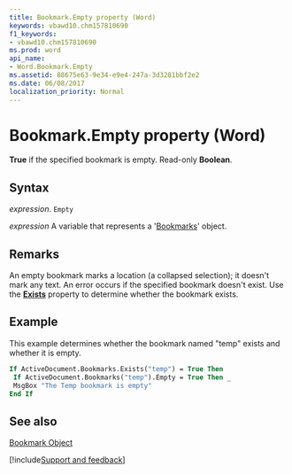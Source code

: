 ```yaml
---
title: Bookmark.Empty property (Word)
keywords: vbawd10.chm157810690
f1_keywords:
- vbawd10.chm157810690
ms.prod: word
api_name:
- Word.Bookmark.Empty
ms.assetid: 88675e63-9e34-e9e4-247a-3d3281bbf2e2
ms.date: 06/08/2017
localization_priority: Normal
---
```



# Bookmark.Empty property (Word)

 **True** if the specified bookmark is empty. Read-only **Boolean**.


## Syntax

_expression_. `Empty`

_expression_ A variable that represents a '[Bookmarks](Word.bookmarks.md)' object.


## Remarks

An empty bookmark marks a location (a collapsed selection); it doesn't mark any text. An error occurs if the specified bookmark doesn't exist. Use the  **[Exists](Word.Bookmarks.Exists.md)** property to determine whether the bookmark exists.


## Example

This example determines whether the bookmark named "temp" exists and whether it is empty.


```vb
If ActiveDocument.Bookmarks.Exists("temp") = True Then 
 If ActiveDocument.Bookmarks("temp").Empty = True Then _ 
 MsgBox "The Temp bookmark is empty" 
End If
```


## See also


[Bookmark Object](Word.Bookmark.md)

[!include[Support and feedback](~/includes/feedback-boilerplate.md)]